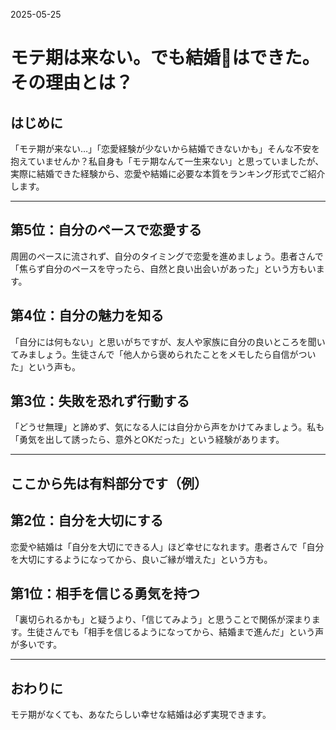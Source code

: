 2025-05-25

# モテ期は来ない。でも結婚💍はできた。その理由とは？

## はじめに

「モテ期が来ない…」「恋愛経験が少ないから結婚できないかも」そんな不安を抱えていませんか？私自身も「モテ期なんて一生来ない」と思っていましたが、実際に結婚できた経験から、恋愛や結婚に必要な本質をランキング形式でご紹介します。

---

## 第5位：自分のペースで恋愛する
周囲のペースに流されず、自分のタイミングで恋愛を進めましょう。患者さんで「焦らず自分のペースを守ったら、自然と良い出会いがあった」という方もいます。

## 第4位：自分の魅力を知る
「自分には何もない」と思いがちですが、友人や家族に自分の良いところを聞いてみましょう。生徒さんで「他人から褒められたことをメモしたら自信がついた」という声も。

## 第3位：失敗を恐れず行動する
「どうせ無理」と諦めず、気になる人には自分から声をかけてみましょう。私も「勇気を出して誘ったら、意外とOKだった」という経験があります。

---

## ここから先は有料部分です（例）

## 第2位：自分を大切にする
恋愛や結婚は「自分を大切にできる人」ほど幸せになれます。患者さんで「自分を大切にするようになってから、良いご縁が増えた」という方も。

## 第1位：相手を信じる勇気を持つ
「裏切られるかも」と疑うより、「信じてみよう」と思うことで関係が深まります。生徒さんでも「相手を信じるようになってから、結婚まで進んだ」という声が多いです。

---

## おわりに

モテ期がなくても、あなたらしい幸せな結婚は必ず実現できます。 
